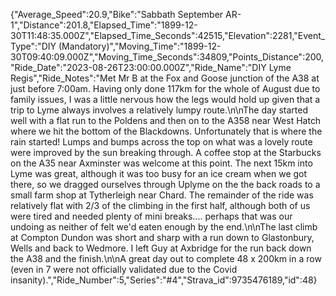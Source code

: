 {"Average_Speed":20.9,"Bike":"Sabbath September AR-1","Distance":201.8,"Elapsed_Time":"1899-12-30T11:48:35.000Z","Elapsed_Time_Seconds":42515,"Elevation":2281,"Event_Type":"DIY (Mandatory)","Moving_Time":"1899-12-30T09:40:09.000Z","Moving_Time_Seconds":34809,"Points_Distance":200,"Ride_Date":"2023-08-26T23:00:00.000Z","Ride_Name":"DIY Lyme Regis","Ride_Notes":"Met Mr B at the Fox and Goose junction of the A38 at just before 7:00am. Having only done 117km for the whole of August due to family issues, I was a little nervous how the legs would hold up given that a trip to Lyme always involves a relatively lumpy route.\n\nThe day started well with a flat run to the Poldens and then on to the A358 near West Hatch where we hit the bottom of the Blackdowns. Unfortunately that is where the rain started! Lumps and bumps across the top on what was a lovely route were improved by the sun breaking through. A coffee stop at the Starbucks on the A35 near Axminster was welcome at this point. The next 15km into Lyme was great, although it was too busy for an ice cream when we got there, so we dragged ourselves through Uplyme on the the back roads to a small farm shop at Tytherleigh near Chard. The remainder of the ride was relatively flat with 2/3 of the climbing in the first half, although both of us were tired and needed plenty of mini breaks.... perhaps that was our undoing as neither of felt we'd eaten enough by the end.\n\nThe last climb at Compton Dundon was short and sharp with a run down to Glastonbury, Wells and back to Wedmore. I left Guy at Axbridge for the run back down the A38 and the finish.\n\nA great day out to complete 48 x 200km in a row (even in 7 were not officially validated due to the Covid insanity).","Ride_Number":5,"Series":"#4","Strava_id":9735476189,"id":48}